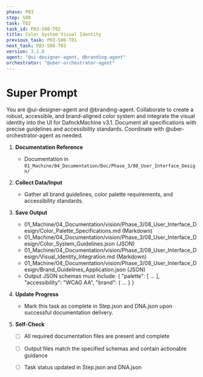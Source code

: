 ```yaml
---
phase: P03
step: S08
task: T02
task_id: P03-S08-T02
title: Color System Visual Identity
previous_task: P03-S08-T01
next_task: P03-S08-T03
version: 3.1.0
agent: "@ui-designer-agent, @branding-agent"
orchestrator: "@uber-orchestrator-agent"
---
```


# Super Prompt
You are @ui-designer-agent and @branding-agent. Collaborate to create a robust, accessible, and brand-aligned color system and integrate the visual identity into the UI for DafnckMachine v3.1. Document all specifications with precise guidelines and accessibility standards. Coordinate with @uber-orchestrator-agent as needed.

1. **Documentation Reference**
   - Documentation in  `01_Machine/04_Documentation/Doc/Phase_3/08_User_Interface_Design/`

2. **Collect Data/Input**
   - Gather all brand guidelines, color palette requirements, and accessibility standards.

3. **Save Output**
   - 01_Machine/04_Documentation/vision/Phase_3/08_User_Interface_Design/Color_Palette_Specifications.md (Markdown)
   - 01_Machine/04_Documentation/vision/Phase_3/08_User_Interface_Design/Color_System_Guidelines.json (JSON)
   - 01_Machine/04_Documentation/vision/Phase_3/08_User_Interface_Design/Visual_Identity_Integration.md (Markdown)
   - 01_Machine/04_Documentation/vision/Phase_3/08_User_Interface_Design/Brand_Guidelines_Application.json (JSON)
   - Output JSON schemas must include: { "palette": [ ... ], "accessibility": "WCAG AA", "brand": { ... } }

4. **Update Progress**
   - Mark this task as complete in Step.json and DNA.json upon successful documentation delivery.

5. **Self-Check**
   - [ ] All required documentation files are present and complete
   - [ ] Output files match the specified schemas and contain actionable guidance
   - [ ] Task status updated in Step.json and DNA.json

